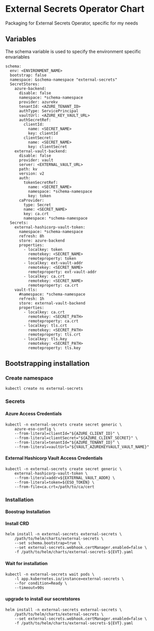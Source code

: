 # External Secrets Operator Chart
Packaging for External Secrets Operator, specific for my needs

## Variables
The schema variable is used to specify the environment specific envariables 

```
schema:
  env: <ENVIRONMENT_NAME>
  bootstrap: false
  namespace: &schema-namespace "external-secrets"
  SecretStores:
    azure-backend:
      disable: false
      namespace: *schema-namespace
      provider: azurekv
      tenantId: <AZURE_TENANT_ID>
      authType: ServicePrincipal
      vaultUrl: <AZURE_KEY_VAULT_URL>
      authSecretRef:
        clientId:
          name: <SECRET_NAME>
          key: clientId
        clientSecret:
          name: <SECRET_NAME>
          key: clientSecret
    external-vault-backend:
      disable: false
      provider: vault
      server: <EXTERNAL_VAULT_URL>
      path: kv
      version: v2
      auth:
        tokenSecretRef:
          name: <SECRET_NAME>
          namespace: *schema-namespace
          key: token
      caProvider:
        type: Secret
        name: <SECRET_NAME>
        key: ca.crt
        namespace: *schema-namespace
  Secrets:
    external-hashicorp-vault-token:
      namespace: *schema-namespace
      refresh: 8h
      store: azure-backend
      properties:
        - localkey: token
          remotekey: <SECRET_NAME>
          remoteproperty: token
        - localkey: ext-vault-addr
          remotekey: <SECRET_NAME>
          remoteproperty: ext-vault-addr
        - localkey: ca.crt
          remotekey: <SECRET_NAME>
          remoteproperty: ca.crt
    vault-tls:
      #namespace: *schema-namespace
      refresh: 1h
      store: external-vault-backend
      properties:
        - localkey: ca.crt
          remotekey: <SECRET_PATH>
          remoteproperty: ca.crt
        - localkey: tls.crt
          remotekey: <SECRET_PATH>
          remoteproperty: tls.crt
        - localkey: tls.key
          remotekey: <SECRET_PATH>
          remoteproperty: tls.key
```

## Bootstrapping installation

### Create namespace
```
kubectl create ns external-secrets
```

### Secrets

#### Azure Access Credentials
```
kubectl -n external-secrets create secret generic \
    azure-eso-config \
    --from-literal=clientId="${AZURE_CLIENT_ID}" \
    --from-literal=clientSecret="${AZURE_CLIENT_SECRET}" \
    --from-literal=tenantId="${AZURE_TENANT_ID}" \
    --from-literal=vaultUrl="${VAULT_AZUREKEYVAULT_VAULT_NAME}"
```

#### External Hashicorp Vault Access Credentials
```
kubectl -n external-secrets create secret generic \
    external-hashicorp-vault-token \
    --from-literal=addr=${EXTERNAL_VAULT_ADDR} \
    --from-literal=token=${ESO_TOKEN} \
    --from-file=ca.crt=/path/to/ca/cert
```

### Installation

#### Boostrap Installation
#### Install CRD
```
helm install -n external-secrets external-secrets \
    /path/to/helm/charts/external-secrets \
    --set schema.bootstrap=true \
    --set external-secrets.webhook.certManager.enabled=false \
    -f /path/to/helm/charts/external-secrets-${EVT}.yaml
```

#### Wait for installation
```
kubectl -n external-secrets wait pods \
    -l app.kubernetes.io/instance=external-secrets \
    --for condition=Ready \
    --timeout=90s
```

#### upgrade to install our secretstores
```
helm install -n external-secrets external-secrets \
    /path/to/helm/charts/external-secrets \
    --set external-secrets.webhook.certManager.enabled=false \
    -f /path/to/helm/charts/external-secrets-${EVT}.yaml
```
